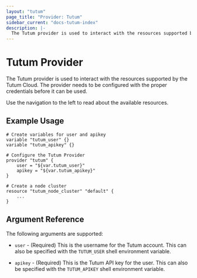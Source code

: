 ```yaml
---
layout: "tutum"
page_title: "Provider: Tutum"
sidebar_current: "docs-tutum-index"
description: |-
  The Tutum provider is used to interact with the resources supported by the Tutum Cloud. The provider needs to be configured with the proper credentials before it can be used.
---
```


# Tutum Provider

The Tutum provider is used to interact with the resources
supported by the Tutum Cloud. The provider needs to be
configured with the proper credentials before it can be used.

Use the navigation to the left to read about the available resources.

## Example Usage

```
# Create variables for user and apikey
variable "tutum_user" {}
variable "tutum_apikey" {}

# Configure the Tutum Provider
provider "tutum" {
    user = "${var.tutum_user}"
    apikey = "${var.tutum_apikey}"
}

# Create a node cluster
resource "tutum_node_cluster" "default" {
    ...
}
```

## Argument Reference

The following arguments are supported:

* `user` - (Required) This is the username for the Tutum account. This
  can also be specified with the `TUTUM_USER` shell environment variable.

* `apikey` - (Required) This is the Tutum API key for the user. This
  can also be specified with the `TUTUM_APIKEY` shell environment variable.
